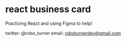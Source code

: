 # react business card

Practicing React and using Figma to help!

twitter: @robo_turner
email: roboturnerdev@gmail.com